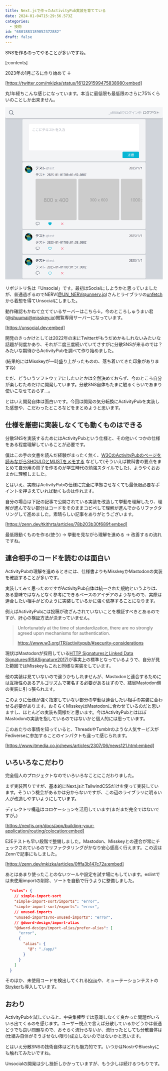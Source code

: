 ```yaml
---
title: Next.jsで作ったActivityPub実装を育てている
date: 2024-01-04T15:29:56.573Z
categories:
  - 技術
id: "6801883189052372882"
draft: false
---
```


SNSを作るのってやることが多いですね。

<!-- more -->

[:contents]

2023年の1月ごろに作り始めて ↓

[https://twitter.com/mkizka/status/1612291599475838980:embed]

丸1年経ちこんな感じになっています。本当に最低限も最低限のさらに75%くらいのことしか出来ません。

![Unsocialの現状のデザイン](https://raw.githubusercontent.com/mkizka/unsocial/main/screenshot1.png)

リポジトリ名は「Unsocial」です。最初はSocialにしようかと思っていましたが、普通過ぎるのでNERV([@UN_NERV@unnerv.jp](https://unnerv.jp/@UN_NERV))さんとライブラリの[unfetch](https://www.npmjs.com/package/unfetch)から着想を得てUnsocialにしました。

動作確認もかねて立てているサーバーはこちら↓。今のところしゅうまい君([@shuumai@misskey.io](https://misskey.io/@shuumai))閲覧専用サーバーになっています。

[https://unsocial.dev:embed]

開発のきっかけとしては2022年の末にTwitterがもうだめかもしれないみたいな話題が何度かあり、それが二度三度続いていてさすがに分散SNSが来るのでは？みたいな期待からActivityPubを調べて作り始めました。

(結果的にはMisskeyが一時盛り上がったものの、落ち着いてきた印象がありますね)

ただ、どういうソフトウェアにしたいとかは全然決めておらず、今のところ自分が楽しむためだけに開発しています。分散SNS自体もたまに触るくらいであまり使いこなせておらず...。

とはいえ開発自体は面白いです。今回は開発の気分転換にActivityPubを実装した感想や、こだわったところなどをまとめようと思います。

## 仕様を厳密に実装しなくても動くものはできる

分散SNSを実装するためにはActivityPubという仕様と、その他いくつかの仕様をある程度理解していることが必要です。

僕はこの手の文書を読んだ経験がまったく無く、[W3CのActivityPubのページを読みながらSHOULDとMUSTをメモする](https://scrapbox.io/mkizka/ActivityPub%E4%BB%95%E6%A7%98%E3%81%AEMUST%E3%81%A8SHOULD%E3%81%BE%E3%81%A8%E3%82%81) などして(そういえば教科書の要点をまとめて自分用の冊子を作るのが学生時代の勉強スタイルでした)、ようやくおおまかに理解しました。

とはいえ、実際はActivityPubの仕様に完全に準拠させなくても最低限必要なポイントを押さえていれば動くものは作れます。

自分の場合は下記の記事で公開されている実装を改造して挙動を理解したり、理解が進んでない部分はコードをそのままコピペして理解が進んでからリファクタリングして進めました。素晴らしい記事をありがとうございます。

[https://zenn.dev/tkithrta/articles/78b203b30f689f:embed]

最低限動くものを作る(使う) → 挙動を見ながら理解を進める → 改善するの流れですね。

## 連合相手のコードを読むのは面白い

ActivityPubの理解を進めるときには、仕様書よりもMisskeyかMastodonの実装を確認することが多いです。

実装してみて思ったのですがActivityPub自体は統一された規約というよりは、ある意味ではなんとなく参考にできるベースのアイデアのようなもので、実際は連合したい相手がどのように実装しているかに強く依存することになります。

例えばActivityPubには投稿が改ざんされていないことを検証すべきとあるのですが、肝心の検証方法が決まっていません。

> Unfortunately at the time of standardization, there are no strongly agreed upon mechanisms for authentication.
>
> https://www.w3.org/TR/activitypub/#security-considerations

現状はMastodonが採用している[HTTP SignaturesとLinked Data Signatures(RSASignature2017)](https://docs.joinmastodon.org/spec/security/)が事実上の標準となっているようで、自分が見た範囲ではMisskeyもこれと同様な実装をしています。

他の実装は見ていないので違うかもしれませんが、Mastodonと連合するためには互換性のあるアルゴリズムで署名する必要があるはずので、結局Mastodon側の実装に引っ張られます。

このように仕様が強く指定していない部分の挙動は連合したい相手の実装に合わせる必要があります。おそらくMisskeyはMastodonに合わせているのだと思いますし、ほとんどの実装も同様だと思います。今はActivityPubとはほぼMastodonの実装を指しているのではないかと個人的には思っています。

このあたりの事情を知っていると、ThreadsやTumblrのような人気サービスがFediverseに参加することのインパクトも違って感じられます。

[https://www.itmedia.co.jp/news/articles/2307/06/news121.html:embed]

## いろいろなこだわり

完全個人のプロジェクトなのでいろいろなことにこだわりました。

まず実装回りですが、基本的にNext.jsとTailwindCSSだけを使って実装しています。そういう機会があるかは分からないですが、この辺のライブラリに明るい人が改造しやすいようにしています。

ディレクトリ構造はコロケーションを活用しています(まだまだ完全ではないですが。)

[https://nextjs.org/docs/app/building-your-application/routing/colocation:embed]

E2Eテストも早い段階で整備しました。Mastodon、Misskeyとの連合が常にチェックされているのでリファクタリングがかなり安心感高く行えます。この辺はZennで記事にもしました。

[https://zenn.dev/mkizka/articles/0fffa3b147c72a:embed]

あとはあまり使ったことのないツールや設定を試す場にもしています。eslintでは未使用importの削除、ソートを自動で行うように整備しました。

```json
  "rules": {
    // simple-import-sort
    "simple-import-sort/imports": "error",
    "simple-import-sort/exports": "error",
    // unused-imports
    "unused-imports/no-unused-imports": "error",
    // @dword-design/import-alias
    "@dword-design/import-alias/prefer-alias": [
      "error",
      {
        "alias": {
          "@": "./app/"
        }
      }
    ]
  }
```

そのほか、未使用コードを検出してくれる[Knip](https://knip.dev/)や、ミューテーションテストの[Stryker](https://stryker-mutator.io/)も導入しています。

## おわり

ActivityPubを試していると、中央集権型では意識しなくて良かった問題がいろいろ出てくるのを感じます。ユーザー視点で言えば分散しているかどうかは普通どうでも良い問題なので、おそらく流行らないか、流行ったとしても分散自体は(仕組み自体がそうさせない限り)成立しないのではないかと思います。

とはいえ分散SNSの技術自体はどれも魅力的です。いつかはNostrやBlueskyにも触れてみたいですね。

Unsocialの開発は少し挫折しかかっていますが、もう少しは続けるつもりです。
